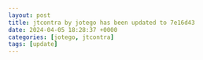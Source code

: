 ```yaml
---
layout: post
title: jtcontra by jotego has been updated to 7e16d43
date: 2024-04-05 18:28:37 +0000
categories: [jotego, jtcontra]
tags: [update]
---
```


